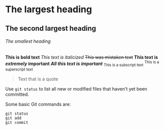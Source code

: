 # The largest heading
## The second largest heading
###### The smallest heading
**This is bold text**
*This text is italicized*
~~This was mistaken text~~
**This text is _extremely_ important**
***All this text is important***
<sub>This is a subscript text</sub>
<sup>This is a superscript text</sup>
> Text that is a quote

Use `git status` to list all new or modified files that haven't yet been committed.


Some basic Git commands are:
```
git status
git add
git commit
```

